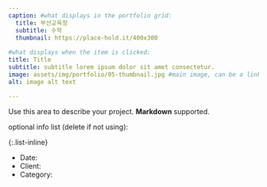 ```yaml
---
caption: #what displays in the portfolio grid:
  title: 부산교육청
  subtitle: 수학
  thumbnail: https://place-hold.it/400x300
  
#what displays when the item is clicked:
title: Title
subtitle: subtitle lorem ipsum dolor sit amet consectetur.
image: assets/img/portfolio/05-thumbnail.jpg #main image, can be a link or a file in assets/img/portfolio
alt: image alt text

---
```

Use this area to describe your project. **Markdown** supported.

optional info list (delete if not using):

{:.list-inline} 
- Date: 
- Client: 
- Category: 

